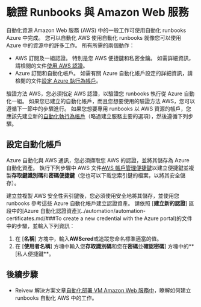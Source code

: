 <properties
   pageTitle="使用 Amazon Web 服務設定驗證 |Microsoft Azure"
   description="本文將說明如何建立和驗證在 Azure 自動化管理 AWS 資源 runbooks AWS 認證。"
   services="automation"
   documentationCenter=""
   authors="mgoedtel"
   manager="jwhit"
   editor="tysonn"
   keywords="aws 驗證設定 aws"/>
<tags
   ms.service="automation"
   ms.workload="tbd"
   ms.tgt_pltfrm="na"
   ms.devlang="na"
   ms.topic="get-started-article"
   ms.date="09/12/2016"
   ms.author="magoedte"/>

# <a name="authenticate-runbooks-with-amazon-web-services"></a>驗證 Runbooks 與 Amazon Web 服務
自動化資源 Amazon Web 服務 (AWS) 中的一般工作可使用自動化 runbooks Azure 中完成。  您可以自動化 AWS 使用自動化 runbooks 就像您可以使用 Azure 中的資源中的許多工作。  所有所需的兩個動作︰

* AWS 訂閱及一組認證。  特別是您 AWS 便捷鍵和私密金鑰。  如需詳細資訊，請檢閱的文件[使用 AWS 認證](http://docs.aws.amazon.com/powershell/latest/userguide/specifying-your-aws-credentials.html)。
* Azure 訂閱和自動化帳戶。  如需有關 Azure 自動化帳戶設定的詳細資訊，請檢閱的文件[設定 Azure 執行為帳戶](../automation/automation-sec-configure-azure-runas-account.md)。  

驗證方法 AWS，您必須指定 AWS 認證，以驗證您 runbooks 執行從 Azure 自動化一組。 如果您已建立的自動化帳戶，而且您想要使用的驗證方法 AWS，您可以遵循下一節中的步驟進行。  如果您想要專用 runbooks 以 AWS 資源的帳戶，您應該先建立新的[自動化執行為帳戶](../automation/automation-sec-configure-azure-runas-account.md)（略過建立服務主要的選項），然後遵循下列步驟。

## <a name="configure-automation-account"></a>設定自動化帳戶
Azure 自動化與 AWS 通訊，您必須擷取您 AWS 的認證，並將其儲存為 Azure 自動化資產。  執行下列步驟中 AWS 文件[AWS 帳戶管理便捷鍵](http://docs.aws.amazon.com/general/latest/gr/managing-aws-access-keys.html)以建立便捷鍵並複製**存取鍵識別碼**和**密碼便捷鍵**（您也可以下載您索引鍵的檔案，以將其安全儲存）。

建立並複製 AWS 安全性索引鍵後，您必須使用安全地將其儲存，並使用您 runbooks 參考這些 Azure 自動化帳戶建立認證資產。  請依照 [**建立新的認證**] 區段中的[Azure 自動化認證資產](../automation/automation-certificates.md/###To create a new credential with the Azure portal)的文件中的步驟，並輸入下列資訊︰

1. 在 [**名稱**] 方塊中，輸入**AWScred**或追蹤您命名標準適當的值。  
2. 在 [**使用者名稱**] 方塊中輸入您**存取識別碼**和您在**密碼**並**確認密碼**] 方塊中的**[私人便捷鍵**。   

## <a name="next-steps"></a>後續步驟

- Reivew 解決方案文章[自動化部署 VM Amazon Web 服務中](../automation/automation-scenario-aws-deployment.md)，瞭解如何建立 runbooks 自動化 AWS 中的工作。
